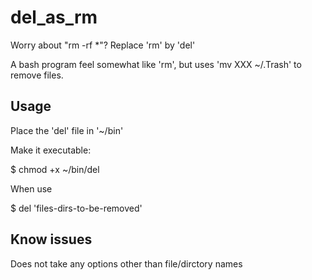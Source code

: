 # del_as_rm
Worry about "rm -rf *"? Replace 'rm' by 'del'

A bash program feel somewhat like 'rm', but uses 'mv XXX ~/.Trash' to remove files.


## Usage

Place the 'del' file in '~/bin'

Make it executable:

$ chmod +x ~/bin/del

When use

$ del 'files-dirs-to-be-removed'


## Know issues
Does not take any options other than file/dirctory names
